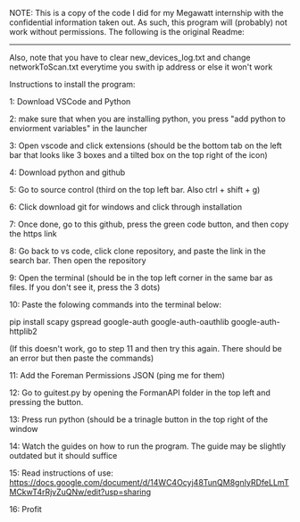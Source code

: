 NOTE: This is a copy of the code I did for my Megawatt internship with the confidential information taken out. As such, this program will (probably) not work without permissions. The following is the original Readme:

-----

Also, note that you have to clear new_devices_log.txt and change networkToScan.txt everytime you swith ip address or else it won't work


Instructions to install the program:

1: Download VSCode and Python

2: make sure that when you are installing python, you press "add python to enviorment variables" in the launcher

3: Open vscode and click extensions (should be the bottom tab on the left bar that looks like 3 boxes and a tilted box on the top right of the icon)

4: Download python and github

5: Go to source control (third on the top left bar. Also ctrl + shift + g)

6: Click download git for windows  and click through installation 

7: Once done, go to this github, press the green code button, and then copy the https link

8: Go back to vs code, click clone repository, and paste the link in the search bar. Then open the repository

9: Open the terminal (should be in the top left corner in the same bar as files. If you don't see it, press the 3 dots)

10: Paste the folowing commands into the terminal below: 

pip install scapy gspread google-auth google-auth-oauthlib google-auth-httplib2

(If this doesn't work, go to step 11 and then try this again. There should be an error but then paste the commands)

11: Add the Foreman Permissions JSON (ping me for them)

12: Go to guitest.py by opening the FormanAPI folder in the top left and pressing the button.

13: Press run python (should be a trinagle button in the top right of the window 

14: Watch the guides on how to run the program. The guide may be slightly outdated but it should suffice

15: Read instructions of use: https://docs.google.com/document/d/14WC4Ocyj48TunQM8gnIyRDfeLLmTMCkwT4rRjvZuQNw/edit?usp=sharing


16: Profit
